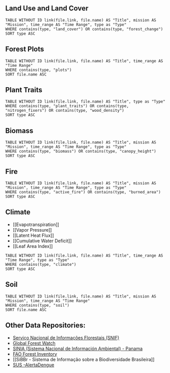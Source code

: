## Land Use and Land Cover
```dataview
TABLE WITHOUT ID link(file.link, file.name) AS "Title", mission AS "Mission", time_range AS "Time Range", type as "Type"
WHERE contains(type, "land_cover") OR contains(type, "forest_change")
SORT type ASC
```

## Forest Plots
```dataview
TABLE WITHOUT ID link(file.link, file.name) AS "Title", time_range AS "Time Range"
WHERE contains(type, "plots")
SORT file.name ASC
```


## Plant Traits
```dataview
TABLE WITHOUT ID link(file.link, file.name) AS "Title", type as "Type"
WHERE contains(type, "plant_traits") OR contains(type, "nitrogen_fixers") OR contains(type, "wood_density")
SORT type ASC
```

## Biomass
```dataview
TABLE WITHOUT ID link(file.link, file.name) AS "Title", mission AS "Mission", time_range AS "Time Range", type as "Type"
WHERE contains(type, "biomass") OR contains(type, "canopy_height")
SORT type ASC
```

## Fire
```dataview
TABLE WITHOUT ID link(file.link, file.name) AS "Title", mission AS "Mission", time_range AS "Time Range", type as "Type"
WHERE contains(type, "active_fire") OR contains(type, "burned_area")
SORT type ASC
```

## Climate
- [[Evapotranspiration]]
- [[Vapor Pressure]]
- [[Latent Heat Flux]]
- [[Cumulative Water Deficit]]
- [[Leaf Area Index]]

```dataview
TABLE WITHOUT ID link(file.link, file.name) AS "Title", time_range AS "Time Range", type as "Type"
WHERE contains(type, "climate")
SORT type ASC
```

## Soil
```dataview
TABLE WITHOUT ID link(file.link, file.name) AS "Title", mission AS "Mission", time_range AS "Time Range"
WHERE contains(type, "soil")
SORT file.name ASC
```


## Other Data Repositories:
- [Serviço Nacional de Informações Florestais (SNIF)](https://snif.florestal.gov.br/pt-br/)
- [Global Forest Watch](https://www.globalforestwatch.org)  
- [SINIA (Sistema Nacional de Información Ambiental) - Panama](https://www.sinia.gob.pa/index.php/cobertura-boscosa/ano-2019/a-nivel-nacional)
- [FAO Forest Inventory](https://microdata.fao.org/index.php/catalog/Forestry/?page=1&sort_by=popularity&sort_order=desc&ps=15&repo=Forestry)
- [[SiBBr - Sistema de Informação sobre a Biodiversidade Brasileira]]
- [SUS -AlertaDengue](https://github.com/AlertaDengue/PySUS)
